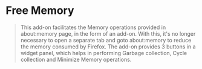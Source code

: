 Free Memory
===========

> This add-on facilitates the Memory operations provided in about:memory page, in the form of an add-on. With this, it's no longer necessary to open a separate tab and goto about:memory to reduce the memory consumed by Firefox. The add-on provides 3 buttons in a widget panel, which helps in performing Garbage collection, Cycle collection and Minimize Memory operations.
